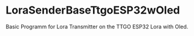 # LoraSenderBaseTtgoESP32wOled
Basic Programm for Lora Transmitter on the TTGO ESP32 Lora with Oled.
